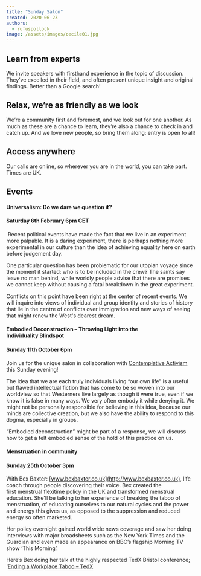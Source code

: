 ```yaml
---
title: "Sunday Salon"
created: 2020-06-23
authors: 
  - rufuspollock
image: /assets/images/cecile01.jpg
---
```


## Learn from experts

We invite speakers with firsthand experience in the topic of discussion. They’ve excelled in their field, and often present unique insight and original findings. Better than a Google search! 

## Relax, we’re as friendly as we look

We’re a community first and foremost, and we look out for one another. As much as these are a chance to learn, they’re also a chance to check in and catch up. And we love new people, so bring them along: entry is open to all!

## Access anywhere

Our calls are online, so wherever you are in the world, you can take part. Times are UK.

## Events

#### Universalism: Do we dare we question it?

#### Saturday 6th February 6pm CET

 Recent political events have made the fact that we live in an experiment more palpable. It is a daring experiment, there is perhaps nothing more experimental in our culture than the idea of achieving equality here on earth before judgement day.

One particular question has been problematic for our utopian voyage since the moment it started: who is to be included in the crew? The saints say leave no man behind, while worldly people advise that there are promises we cannot keep without causing a fatal breakdown in the great experiment.

Conflicts on this point have been right at the center of recent events. We will inquire into views of individual and group identity and stories of history that lie in the centre of conflicts over immigration and new ways of seeing that might renew the West's dearest dream.

#### **Embodied Deconstruction – Throwing Light into the Individuality Blindspot**

#### **Sunday 11th October 6pm**

Join us for the unique salon in collaboration with [Contemplative Activism](https://lifeitself.org/activism/) this Sunday evening! 

The idea that we are each truly individuals living “our own life” is a useful but flawed intellectual fiction that has come to be so woven into our worldview so that Westerners live largely as though it were true, even if we know it is false in many ways. We very often embody it while denying it. We might not be personally responsible for believing in this idea, because our minds are collective creation, but we also have the ability to respond to this dogma, especially in groups. 

“Embodied deconstruction” might be part of a response, we will discuss how to get a felt embodied sense of the hold of this practice on us.

#### **Menstruation in community**

#### **Sunday 25th October** **3pm**

With Bex Baxter: [www.bexbaxter.co.uk](http://www.bexbaxter.co.uk), life coach through people discovering their voice. Bex created the first menstrual flexitime policy in the UK and transformed menstrual education. She'll be talking to her experience of breaking the taboo of menstruation, of educating ourselves to our natural cycles and the power and energy this gives us, as opposed to the suppression and reduced energy so often marketed.

Her policy overnight gained world wide news coverage and saw her doing interviews with major broadsheets such as the New York Times and the Guardian and even made an appearance on BBC’s flagship Morning TV show ‘This Morning’.

Here’s Bex doing her talk at the highly respected TedX Bristol conference; ‘[Ending a Workplace Taboo – TedX](https://www.ted.com/talks/bex_baxter_ending_a_workplace_taboo_period)
